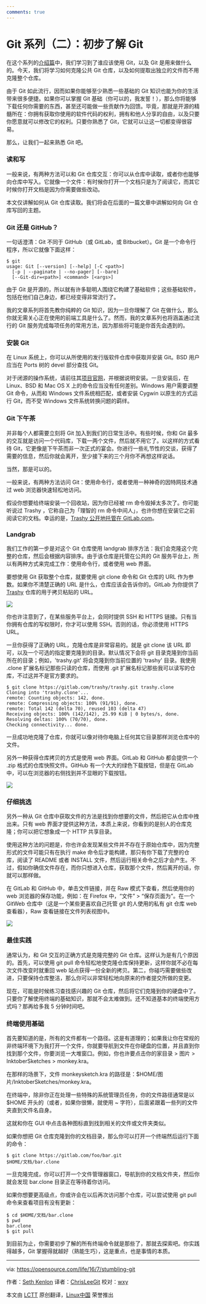 ```yaml
---
comments: true
---
```


Git 系列（二）：初步了解 Git
=========================

在这个系列的[介绍篇][4]中，我们学习到了谁应该使用 Git，以及 Git 是用来做什么的。今天，我们将学习如何克隆公共 Git 仓库，以及如何提取出独立的文件而不用克隆整个仓库。

由于 Git 如此流行，因而如果你能够至少熟悉一些基础的 Git 知识也能为你的生活带来很多便捷。如果你可以掌握 Git 基础（你可以的，我发誓！），那么你将能够下载任何你需要的东西，甚至还可能做一些贡献作为回馈。毕竟，那就是开源的精髓所在：你拥有获取你使用的软件代码的权利，拥有和他人分享的自由，以及只要你愿意就可以修改它的权利。只要你熟悉了 Git，它就可以让这一切都变得很容易。

那么，让我们一起来熟悉 Git 吧。

### 读和写

一般来说，有两种方法可以和 Git 仓库交互：你可以从仓库中读取，或者你也能够向仓库中写入。它就像一个文件：有时候你打开一个文档只是为了阅读它，而其它时候你打开文档是因为你需要做些改动。

本文仅讲解如何从 Git 仓库读取。我们将会在后面的一篇文章中讲解如何向 Git 仓库写回的主题。

### Git 还是 GitHub？

一句话澄清：Git 不同于 GitHub（或 GitLab，或 Bitbucket）。Git 是一个命令行程序，所以它就像下面这样：

```
$ git
usage: Git [--version] [--help] [-C <path>] 
  [-p | --paginate | --no-pager] [--bare]
  [--Git-dir=<path>] <command> [<args>]

```

由于 Git 是开源的，所以就有许多聪明人围绕它构建了基础软件；这些基础软件，包括在他们自己身边，都已经变得非常流行了。

我的文章系列将首先教你纯粹的 Git 知识，因为一旦你理解了 Git 在做什么，那么你就无需关心正在使用的前端工具是什么了。然而，我的文章系列也将涵盖通过流行的 Git 服务完成每项任务的常用方法，因为那些将可能是你首先会遇到的。

### 安装 Git

在 Linux 系统上，你可以从所使用的发行版软件仓库中获取并安装 Git。BSD 用户应当在 Ports 树的 devel 部分查找 Git。

对于闭源的操作系统，请前往其[项目官网][1]，并根据说明安装。一旦安装后，在 Linux、BSD 和 Mac OS X 上的命令应当没有任何差别。Windows 用户需要调整 Git 命令，从而和 Windows 文件系统相匹配，或者安装 Cygwin 以原生的方式运行 Git，而不受 Windows 文件系统转换问题的羁绊。

### Git 下午茶

并非每个人都需要立刻将 Git 加入到我们的日常生活中。有些时候，你和 Git 最多的交互就是访问一个代码库，下载一两个文件，然后就不用它了。以这样的方式看待 Git，它更像是下午茶而非一次正式的宴会。你进行一些礼节性的交谈，获得了需要的信息，然后你就会离开，至少接下来的三个月你不再想这样说话。

当然，那是可以的。

一般来说，有两种方法访问 Git：使用命令行，或者使用一种神奇的因特网技术通过 web 浏览器快速轻松地访问。

假设你想要给终端安装一个回收站，因为你已经被 rm 命令毁掉太多次了。你可能听说过 Trashy ，它称自己为「理智的 rm 命令中间人」，也许你想在安装它之前阅读它的文档。幸运的是，[Trashy 公开地托管在 GitLab.com][2]。

### Landgrab

我们工作的第一步是对这个 Git 仓库使用 landgrab 排序方法：我们会克隆这个完整的仓库，然后会根据内容排序。由于该仓库是托管在公共的 Git 服务平台上，所以有两种方式来完成工作：使用命令行，或者使用 web 界面。

要想使用 Git 获取整个仓库，就要使用 git clone 命令和 Git 仓库的 URL 作为参数。如果你不清楚正确的 URL 是什么，仓库应该会告诉你的。GitLab 为你提供了 [Trashy][3] 仓库的用于拷贝粘贴的 URL。

![](https://opensource.com/sites/default/files/1_gitlab-url.jpg)

你也许注意到了，在某些服务平台上，会同时提供 SSH 和 HTTPS 链接。只有当你拥有仓库的写权限时，你才可以使用 SSH。否则的话，你必须使用 HTTPS URL。

一旦你获得了正确的 URL，克隆仓库是非常容易的。就是 git clone 该 URL 即可，以及一个可选的指定要克隆到的目录。默认情况下会将 git 目录克隆到你当前所在的目录；例如，'trashy.git' 将会克隆到你当前位置的 'trashy' 目录。我使用 .clone 扩展名标记那些只读的仓库，而使用 .git 扩展名标记那些我可以读写的仓库，不过这并不是官方要求的。

```
$ git clone https://gitlab.com/trashy/trashy.git trashy.clone
Cloning into 'trashy.clone'...
remote: Counting objects: 142, done.
remote: Compressing objects: 100% (91/91), done.
remote: Total 142 (delta 70), reused 103 (delta 47)
Receiving objects: 100% (142/142), 25.99 KiB | 0 bytes/s, done.
Resolving deltas: 100% (70/70), done.
Checking connectivity... done.
```

一旦成功地克隆了仓库，你就可以像对待你电脑上任何其它目录那样浏览仓库中的文件。

另外一种获得仓库拷贝的方式是使用 web 界面。GitLab 和 GitHub 都会提供一个 .zip 格式的仓库快照文件。GitHub 有一个大大的绿色下载按钮，但是在 GitLab 中，可以在浏览器的右侧找到并不显眼的下载按钮。

![](https://opensource.com/sites/default/files/1_gitlab-zip.jpg)

### 仔细挑选

另外一种从 Git 仓库中获取文件的方法是找到你想要的文件，然后把它从仓库中拽出来。只有 web 界面才提供这种方法，本质上来说，你看到的是别人的仓库克隆；你可以把它想象成一个 HTTP 共享目录。

使用这种方法的问题是，你也许会发现某些文件并不存在于原始仓库中，因为完整形式的文件可能只有在执行 make 命令后才能构建，那只有你下载了完整的仓库，阅读了 README 或者 INSTALL 文件，然后运行相关命令之后才会产生。不过，假如你确信文件存在，而你只想进入仓库，获取那个文件，然后离开的话，你就可以那样做。

在 GitLab 和 GitHub 中，单击文件链接，并在 Raw 模式下查看，然后使用你的 web 浏览器的保存功能，例如：在 Firefox 中，“文件” \> “保存页面为”。在一个 GitWeb 仓库中（这是一个某些更喜欢自己托管 git 的人使用的私有 git 仓库 web 查看器），Raw 查看链接在文件列表视图中。

![](https://opensource.com/sites/default/files/1_webgit-file.jpg)

### 最佳实践

通常认为，和 Git 交互的正确方式是克隆完整的 Git 仓库。这样认为是有几个原因的。首先，可以使用 git pull 命令轻松地使克隆仓库保持更新，这样你就不必在每次文件改变时就重回 web 站点获得一份全新的拷贝。第二，你碰巧需要做些改进，只要保持仓库整洁，那么你可以非常轻松地向原来的作者提交所做的变更。

现在，可能是时候练习查找感兴趣的 Git 仓库，然后将它们克隆到你的硬盘中了。只要你了解使用终端的基础知识，那就不会太难做到。还不知道基本的终端使用方式吗？那再给多我 5 分钟时间吧。

### 终端使用基础

首先要知道的是，所有的文件都有一个路径。这是有道理的；如果我让你在常规的非终端环境下为我打开一个文件，你就要导航到文件在你硬盘的位置，并且直到你找到那个文件，你要浏览一大堆窗口。例如，你也许要点击你的家目录 > 图片 > InktoberSketches > monkey.kra。

在那样的场景下，文件 monkeysketch.kra 的路径是：$HOME/图片/InktoberSketches/monkey.kra。

在终端中，除非你正在处理一些特殊的系统管理员任务，你的文件路径通常是以 $HOME 开头的（或者，如果你很懒，就使用 ~ 字符），后面紧跟着一些列的文件夹直到文件名自身。

这就和你在 GUI 中点击各种图标直到找到相关的文件或文件夹类似。

如果你想把 Git 仓库克隆到你的文档目录，那么你可以打开一个终端然后运行下面的命令：

```
$ git clone https://gitlab.com/foo/bar.git 
$HOME/文档/bar.clone
```

一旦克隆完成，你可以打开一个文件管理器窗口，导航到你的文档文件夹，然后你就会发现 bar.clone 目录正在等待着你访问。

如果你想要更高级点，你或许会在以后再次访问那个仓库，可以尝试使用 git pull 命令来查看项目有没有更新：

```
$ cd $HOME/文档/bar.clone
$ pwd
bar.clone
$ git pull
```

到目前为止，你需要初步了解的所有终端命令就是那些了，那就去探索吧。你实践得越多，Git 掌握得就越好（熟能生巧），这是重点，也是事情的本质。

--------------------------------------------------------------------------------

via: https://opensource.com/life/16/7/stumbling-git

作者：[Seth Kenlon][a]
译者：[ChrisLeeGit](https://github.com/chrisleegit)
校对：[wxy](https://github.com/wxy)

本文由 [LCTT](https://github.com/LCTT/TranslateProject) 原创翻译，[Linux中国](https://linux.cn/) 荣誉推出

[a]: https://opensource.com/users/seth
[1]: https://git-scm.com/download
[2]: https://gitlab.com/trashy/trashy
[3]: https://gitlab.com/trashy/trashy.git
[4]: https://linux.cn/article-7639-1.html
